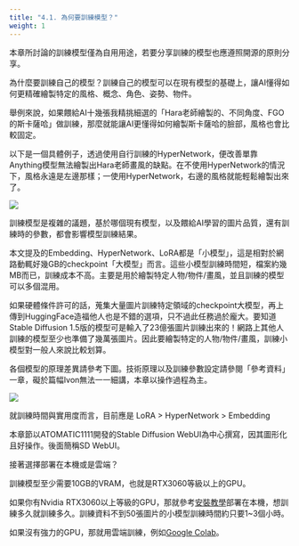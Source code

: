 ```yaml
---
title: "4.1. 為何要訓練模型？"
weight: 1
---
```


本章所討論的訓練模型僅為自用用途，若要分享訓練的模型也應遵照開源的原則分享。

為什麼要訓練自己的模型？訓練自己的模型可以在現有模型的基礎上，讓AI懂得如何更精確繪製特定的風格、概念、角色、姿勢、物件。

舉例來說，如果餵給AI十幾張我精挑細選的「Hara老師繪製的、不同角度、FGO的斯卡薩哈」做訓練，那麼就能讓AI更懂得如何繪製斯卡薩哈的臉部，風格也會比較固定。

以下是一個具體例子，透過使用自行訓練的HyperNetwork，便改善單靠Anything模型無法繪製出Hara老師畫風的缺點。在不使用HyperNetwork的情況下，風格永遠是左邊那樣；一使用HyperNetwork，右邊的風格就能輕鬆繪製出來了。

![](/posts/stable-diffusion-webui-manuals/images/vPJsJB1.webp)

訓練模型是複雜的議題，基於哪個現有模型，以及餵給AI學習的圖片品質，還有訓練時的參數，都會影響模型訓練結果。

本文提及的Embedding、HyperNetwork、LoRA都是「小模型」，這是相對於網路動輒好幾GB的checkpoint「大模型」而言。這些小模型訓練時間短，檔案約幾MB而已，訓練成本不高。主要是用於繪製特定人物/物件/畫風，並且訓練的模型可以多個混用。

如果硬體條件許可的話，蒐集大量圖片訓練特定領域的checkpoint大模型，再上傳到HuggingFace造福他人也是不錯的選項，只不過此任務過於龐大。要知道Stable Diffusion 1.5版的模型可是輸入了23億張圖片訓練出來的！網路上其他人訓練的模型至少也準備了幾萬張圖片。因此要繪製特定的人物/物件/畫風，訓練小模型對一般人來說比較划算。

各個模型的原理差異請參考下圖。技術原理以及訓練參數設定請參閱「參考資料」一章，礙於篇幅Ivon無法一一細講，本章以操作過程為主。

![](/posts/stable-diffusion-webui-manuals/images/bakeFoV.avif)

就訓練時間與實用度而言，目前應是 LoRA > HyperNetwork > Embedding

本章節以ATOMATIC1111開發的Stable Diffusion WebUI為中心撰寫，因其圖形化且好操作。後面簡稱SD WebUI。

接著選擇部署在本機或是雲端？

訓練模型至少需要10GB的VRAM，也就是RTX3060等級以上的GPU。

如果你有Nvidia RTX3060以上等級的GPU，那就參考[安裝教學](/posts/stable-diffusion-webui-manuals/installation/)部署在本機，想訓練多久就訓練多久。訓練資料不到50張圖片的小模型訓練時間約只要1~3個小時。

如果沒有強力的GPU，那就用雲端訓練，例如[Google Colab](/posts/stable-diffusion-webui-manuals/installation/deploy-to-google-colab/)。

